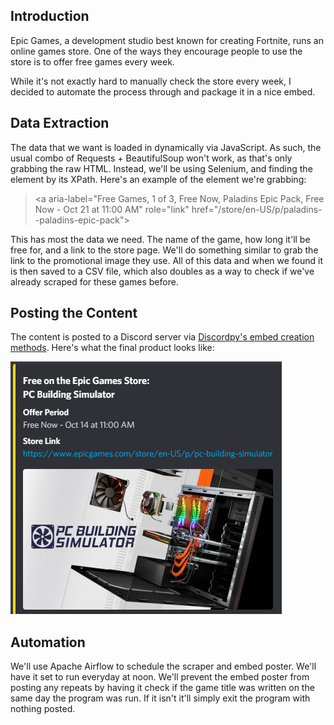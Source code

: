 ## Introduction
Epic Games, a development studio best known for creating Fortnite, runs an online games store. One of the ways they encourage people to use the store is to offer free games every week. 

While it's not exactly hard to manually check the store every week, I decided to automate the process through and package it in a nice embed.
## Data Extraction
The data that we want is loaded in dynamically via JavaScript. As such, the usual combo of Requests + BeautifulSoup won't work, as that's only grabbing the raw HTML. Instead, we'll be using Selenium, and finding the element by its XPath. Here's an example of the element we're grabbing:

><a aria-label="Free Games, 1 of 3, Free Now, Paladins Epic Pack, Free Now - Oct 21 at 11:00 AM" role="link" href="/store/en-US/p/paladins--paladins-epic-pack"\>

This has most the data we need. The name of the game, how long it'll be free for, and a link to the store page. We'll do something similar to grab the link to the promotional image they use.
All of this data and when we found it is then saved to a CSV file, which also doubles as a way to check if we've already scraped for these games before.

## Posting the Content
The content is posted to a Discord server via [Discordpy's embed creation methods](https://discordpy.readthedocs.io/en/stable/api.html#embed). Here's what the final product looks like:

![embed](README_Images/Embed_Example.png)

## Automation

We'll use Apache Airflow to schedule the scraper and embed poster. We'll have it set to run everyday at noon. We'll prevent the embed poster from posting any repeats by having it check if the game title was written on the same day the program was run. If it isn't it'll simply exit the program with nothing posted.
